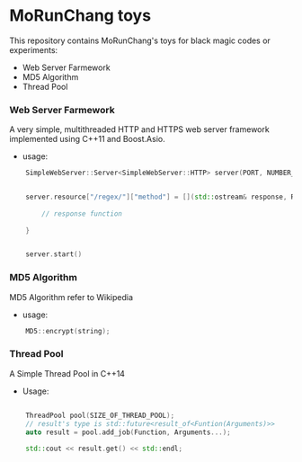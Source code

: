 MoRunChang toys
===========

This repository contains MoRunChang's toys for black magic codes or experiments:

* Web Server Farmework
* MD5 Algorithm
* Thread Pool



### Web Server Farmework

A very simple, multithreaded HTTP and HTTPS web server framework implemented using C++11 and Boost.Asio.

+ usage:
```c++
    SimpleWebServer::Server<SimpleWebServer::HTTP> server(PORT, NUMBER_OF_THREAD);  // or HTTPS


    server.resource["/regex/"]["method"] = [](std::ostream& response, Resquest& request) {
        
        // response function
        
    }


    server.start()

```


### MD5 Algorithm

MD5 Algorithm refer to Wikipedia

+ usage:

```c++
    MD5::encrypt(string);
```


### Thread Pool

A Simple Thread Pool in C++14

+ Usage:
```C++

    ThreadPool pool(SIZE_OF_THREAD_POOL);
    // result's type is std::future<result_of<Funtion(Arguments)>>
    auto result = pool.add_job(Function, Arguments...);
    
    std::cout << result.get() << std::endl;
```







